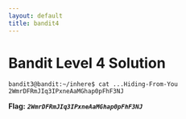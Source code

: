 ```yaml
---
layout: default
title: bandit4
---
```


# Bandit Level 4 Solution

```
bandit3@bandit:~/inhere$ cat ...Hiding-From-You
2WmrDFRmJIq3IPxneAaMGhap0pFhF3NJ
```

**Flag:** ***`2WmrDFRmJIq3IPxneAaMGhap0pFhF3NJ`*** 

